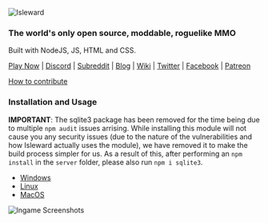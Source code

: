 ![Isleward](https://gitlab.com/Isleward/isleward/raw/master/src/client/images/logo_1.png)

### The world's only open source, moddable, roguelike MMO

Built with NodeJS, JS, HTML and CSS.

[Play Now](http://play.isleward.com/) | [Discord](https://discord.gg/gnsn7ZP) | [Subreddit](https://www.reddit.com/r/isleward) | [Blog](http://blog.isleward.com/) | [Wiki](http://wiki.isleward.com/Main_Page) | [Twitter](https://twitter.com/playisleward) | [Facebook](https://www.facebook.com/isleward/) | [Patreon](http://patreon.com/bigbadwaffle)

[How to contribute](CONTRIBUTING.md)

### Installation and Usage

**IMPORTANT**: The sqlite3 package has been removed for the time being due to multiple `npm audit` issues arrising. While installing this module will not cause you any security issues (due to the nature of the vulnerabilities and how Isleward actually uses the module), we have removed it to make the build process simpler for us. As a result of this, after performing an `npm install` in the `server` folder, please also run `npm i sqlite3`.

* [Windows](https://gitlab.com/Isleward/isleward/wikis/installation-and-usage-(windows))
* [Linux](https://gitlab.com/Isleward/isleward/wikis/installation-and-usage-(linux))
* [MacOS](https://gitlab.com/Isleward/isleward/wikis/installation-and-usage-(macos))

![Ingame Screenshots](http://i.imgur.com/p4ktJ5O.png)
